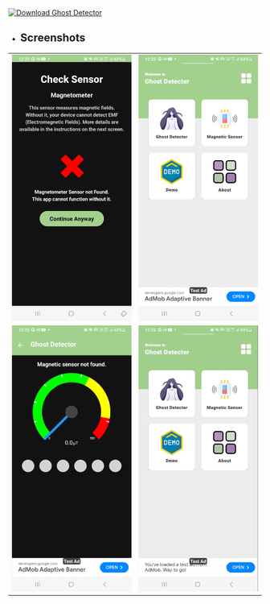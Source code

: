 <a href='https://com-arrowwould-ghostdetecter.en.uptodown.com/android' title='Download Ghost Detector' >
                <img src='https://stc.utdstc.com/img/mediakit/download-gio-small.png' alt='Download Ghost Detector'>
                </a>

- ## Screenshots


|                                |                                |
|:-------------------------:|:-------------------------:|
|<img src="images/1.png" width="250px"/>  |  <img src="images/2.png" width="250px"/> |
|<img src="images/3.png" width="250px"/>  |  <img src="demo/4.gif" width="250px"/> |
